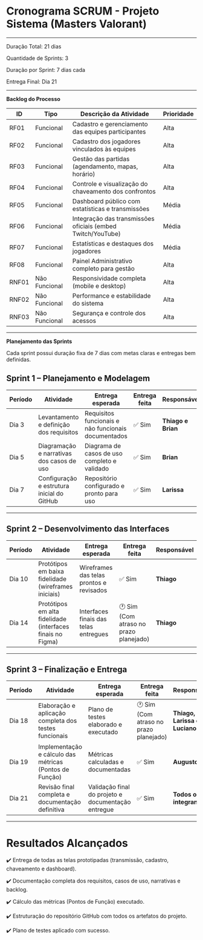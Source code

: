 # Cronograma SCRUM - Projeto Sistema (Masters Valorant)

---

Duração Total: 21 dias

Quantidade de Sprints: 3

Duração por Sprint: 7 dias cada

Entrega Final: Dia 21

---

**Backlog do Processo**

| ID    | Tipo          | Descrição da Atividade                                      | Prioridade |
| ----- | ------------- | ----------------------------------------------------------- | ---------- |
| RF01  | Funcional     | Cadastro e gerenciamento das equipes participantes          | Alta       |
| RF02  | Funcional     | Cadastro dos jogadores vinculados às equipes                | Alta       |
| RF03  | Funcional     | Gestão das partidas (agendamento, mapas, horário)           | Alta       |
| RF04  | Funcional     | Controle e visualização do chaveamento dos confrontos       | Alta       |
| RF05  | Funcional     | Dashboard público com estatísticas e transmissões           | Média      |
| RF06  | Funcional     | Integração das transmissões oficiais (embed Twitch/YouTube) | Média      |
| RF07  | Funcional     | Estatísticas e destaques dos jogadores                      | Média      |
| RF08  | Funcional     | Painel Administrativo completo para gestão                  | Alta       |
| RNF01 | Não Funcional | Responsividade completa (mobile e desktop)                  | Alta       |
| RNF02 | Não Funcional | Performance e estabilidade do sistema                       | Alta       |
| RNF03 | Não Funcional | Segurança e controle dos acessos                            | Alta       |

---

**Planejamento das Sprints**

Cada sprint possui duração fixa de 7 dias com metas claras e entregas bem definidas.

## Sprint 1 – Planejamento e Modelagem

| Período | Atividade                                  | Entrega esperada                                    | Entrega feita | Responsável          |
| ------- | ------------------------------------------ | --------------------------------------------------- | ------------- | -------------------- |
| Dia 3   | Levantamento e definição dos requisitos    | Requisitos funcionais e não funcionais documentados | ✅ Sim         | **Thiago e Brian**    |
| Dia 5   | Diagramação e narrativas dos casos de uso  | Diagrama de casos de uso completo e validado        | ✅ Sim         | **Brian** |
| Dia 7   | Configuração e estrutura inicial do GitHub | Repositório configurado e pronto para uso           | ✅ Sim         | **Larissa**   |


---

## Sprint 2 – Desenvolvimento das Interfaces

| Período | Atividade                                                  | Entrega esperada                         | Entrega feita | Responsável          |
| ------- | ---------------------------------------------------------- | ---------------------------------------- | ------------- | -------------------- |
| Dia 10  | Protótipos em baixa fidelidade (wireframes iniciais)       | Wireframes das telas prontos e revisados | ✅ Sim         | **Thiago**   |
| Dia 14  | Protótipos em alta fidelidade (interfaces finais no Figma) | Interfaces finais das telas entregues    | 🕐	 Sim (Com atraso no prazo planejado)         | **Thiago** |


---

## Sprint 3 – Finalização e Entrega

| Período | Atividade                                               | Entrega esperada                                   | Entrega feita | Responsável              |
| ------- | ------------------------------------------------------- | -------------------------------------------------- | ------------- | ------------------------ |
| Dia 18  | Elaboração e aplicação completa dos testes funcionais   | Plano de testes elaborado e executado              | 🕐	 Sim (Com atraso no prazo planejado)        | **Thiago, Larissa e Luciano**         |
| Dia 19  | Implementação e cálculo das métricas (Pontos de Função) | Métricas calculadas e documentadas                 | ✅ Sim         | **Augusto**       |
| Dia 21  | Revisão final completa e documentação definitiva        | Validação final do projeto e documentação entregue | ✅ Sim         | **Todos os integrantes** |

---

# Resultados Alcançados
✔️ Entrega de todas as telas prototipadas (transmissão, cadastro, chaveamento e dashboard).

✔️ Documentação completa dos requisitos, casos de uso, narrativas e backlog.

✔️ Cálculo das métricas (Pontos de Função) executado.

✔️ Estruturação do repositório GitHub com todos os artefatos do projeto.

✔️ Plano de testes aplicado com sucesso.
